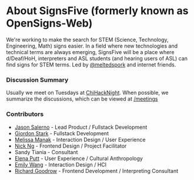 # About SignsFive (formerly known as OpenSigns-Web)

We're working to make the search for STEM (Science, Technology, Engineering, Math) signs easier. In a field where new technologies and technical terms are always emerging, SignsFive will be a place where d/Deaf/HoH, interpreters and ASL students (and hearing users of ASL) can find signs for STEM terms. Led by [@meltedspork](https://github.com/meltedspork) and internet friends.

### Discussion Summary
Usually we meet on Tuesdays at [ChiHackNight](chihacknight.org). When possible, we summarize the discussions, which can be viewed at [/meetings](https://github.com/deafchi/opensigns-web/tree/master/meetings)

### Contributors
- [Jason Salerno](https://github.com/meltedspork) - Lead Product / Fullstack Development
- [Giordon Stark](https://github.com/kratsg) - Fullstack Development
- [Melissa Manak](https://github.com/msmanak) - Interaction Design / User Experience
- [Nick Ng](https://github.com/nickttng) - Frontend Design / Project Facilitator 
- Sandy Tiania - Consultant
- [Elena Putt](https://github.com/esputt93) - User Experience / Cultural Anthropology
- [Emily Wang](https://github.com/greenteawarrior) - Interaction Design / HCI
- [Richard Goodrow](https://github.com/rgoodie) - Frontend Development / Interpreting Consultant


